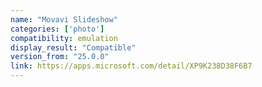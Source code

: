 ```yaml
---
name: "Movavi Slideshow"
categories: ['photo']
compatibility: emulation
display_result: "Compatible"
version_from: "25.0.0"
link: https://apps.microsoft.com/detail/XP9K238D38F6B7
---
```

